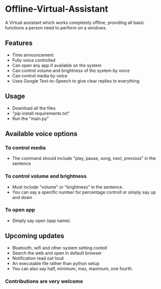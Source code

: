 # Offline-Virtual-Assistant
A Virtual assistant which works completely offline, providing all basic functions a person need to perform on a windows.

## Features
- Time announcement
- Fully voice controlled
- Can open any app if available on the system
- Can control volume and brightness of the system by voice
- Can control media by voice
- Uses Google Text-to-Speech to give clear replies to everything

## Usage
- Download all the files
- "pip install requirements.txt"
- Run the "main.py"

## Available voice options
### To control media
- The command should include "play, pause, song, next, previous" in the sentence
### To control volume and brightness
- Must include "volume" or "brightness" in the sentence.
- You can say a specific number for percentage controll or simply say up and down
### To open app
- Simply say open (app name).

## Upcoming updates
- Bluetooth, wifi and other system setting contoll
- Search the web and open in default browser
- Notification read out loud
- An executable file rather than python setup
- You can also say half, minimum, max, maximum, one fourth.

### Contributions are very welcome
